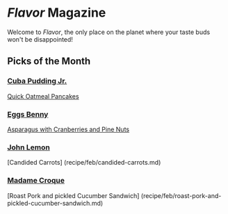 # _Flavor_ Magazine

Welcome to _Flavor_, the only place on the planet where your taste buds won't be disappointed!



## Picks of the Month

### [Cuba Pudding Jr.](writer/cuba-pudding-jr.md)

[Quick Oatmeal Pancakes](recipe/feb/quick-oatmeal-pancakes.md)

### [Eggs Benny](writer/eggs-benny.md)

[Asparagus with Cranberries and Pine Nuts](recipe/feb/asparagus-with-cranberries-and-pine-nuts.md)

### [John Lemon](writer/john-lemon.md)

[Candided Carrots] (recipe/feb/candided-carrots.md)

### [Madame Croque](writer/madame-croque.md)

[Roast Pork and pickled Cucumber Sandwich] (recipe/feb/roast-pork-and-pickled-cucumber-sandwich.md)
